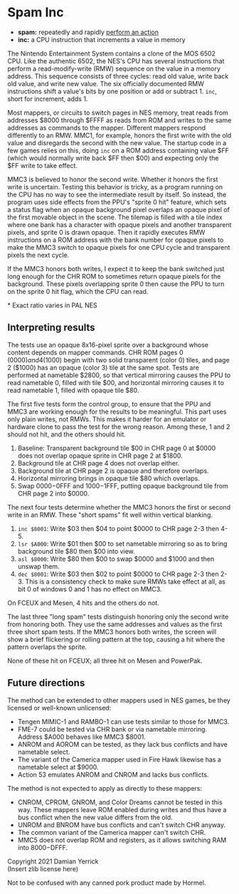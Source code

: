 Spam Inc
========

- **spam:** repeatedly and rapidly [perform an action]
- **inc:** a CPU instruction that increments a value in memory

The Nintendo Entertainment System contains a clone of the MOS 6502
CPU.  Like the authentic 6502, the NES's CPU has several instructions
that perform a read-modify-write (RMW) sequence on the value in a
memory address.  This sequence consists of three cycles: read old
value, write back old value, and write new value.  The six officially
documented RMW instructions shift a value's bits by one position or
add or subtract 1.  `inc`, short for increment, adds 1.

Most mappers, or circuits to switch pages in NES memory, treat
reads from addresses $8000 through $FFFF as reads from ROM and
writes to the same addresses as commands to the mapper.  Different
mappers respond differently to an RMW.  MMC1, for example, honors the
first write with the old value and disregards the second with the new
value.  The startup code in a few games relies on this, doing `inc`
on a ROM address containing value $FF (which would normally write
back $FF then $00) and expecting only the $FF write to take effect.

MMC3 is believed to honor the second write.  Whether it honors the
first write is uncertain.  Testing this behavior is tricky, as a
program running on the CPU has no way to see the intermediate result
by itself.  So instead, the program uses side effects from the PPU's
"sprite 0 hit" feature, which sets a status flag when an opaque
background pixel overlaps an opaque pixel of the first movable object
in the scene.  The tilemap is filled with a tile index where one bank
has a character with opaque pixels and another transparent pixels,
and sprite 0 is drawn opaque.  Then it rapidly executes RMW
instructions on a ROM address with the bank number for opaque pixels
to make the MMC3 switch to opaque pixels for one CPU cycle and
transparent pixels the next cycle.

If the MMC3 honors both writes, I expect it to keep the bank switched
just long enough for the CHR ROM to sometimes return opaque pixels
for the background.  These pixels overlapping sprite 0 then cause the
PPU to turn on the sprite 0 hit flag, which the CPU can read.

\* Exact ratio varies in PAL NES

[perform an action]: https://en.wikipedia.org/wiki/Spam_(video_games)

Interpreting results
--------------------
The tests use an opaque 8x16-pixel sprite over a background whose
content depends on mapper commands.  CHR ROM pages 0 ($0000) and 4
($1000) begin with two solid transparent (color 0) tiles, and page 2
($1000) has an opaque (color 3) tile at the same spot.  Tests are
performed at nametable $2800, so that vertical mirroring causes the
PPU to read nametable 0, filled with tile $00, and horizontal
mirroring causes it to read nametable 1, filled with opaque tile $80.

The first five tests form the control group, to ensure that the PPU
and MMC3 are working enough for the results to be meaningful.  This
part uses only plain writes, not RMWs.  This makes it harder for an
emulator or hardware clone to pass the test for the wrong reason.
Among these, 1 and 2 should not hit, and the others should hit.

1. Baseline: Transparent background tile $00 in CHR page 0 at $0000
   does not overlap opaque sprite in CHR page 2 at $1800.
2. Background tile at CHR page 4 does not overlap either.
3. Background tile at CHR page 2 is opaque and therefore overlaps.
4. Horizontal mirroring brings in opaque tile $80 which overlaps.
5. Swap $0000-$0FFF and $1000-$1FFF, putting opaque background tile
   from CHR page 2 into $0000.

The next four tests determine whether the MMC3 honors the first
or second write in an RMW.  These "short spams" fit well within
vertical blanking.

1. `inc $8001`: Write $03 then $04 to point $0000 to CHR page 2-3
   then 4-5.
2. `lsr $A000`: Write $01 then $00 to set nametable mirroring so as
   to bring background tile $80 then $00 into view.
3. `asl $8000`: Write $80 then $00 to swap $0000 and $1000 and then
   unswap them.
4. `dec $8001`: Write $03 then $02 to point $0000 to CHR page 2-3
   then 2-3.  This is a consistency check to make sure RMWs take
   effect at all, as bit 0 of windows 0 and 1 has no effect on MMC3.

On FCEUX and Mesen, 4 hits and the others do not.

The last three "long spam" tests distinguish honoring only the second
write from honoring both.  They use the same addresses and values as
the first three short spam tests.  If the MMC3 honors both writes,
the screen will show a brief flickering or rolling pattern at the
top, causing a hit where the pattern overlaps the sprite.

None of these hit on FCEUX; all three hit on Mesen and PowerPak.

Future directions
-----------------
The method can be extended to other mappers used in NES games,
be they licensed or well-known unlicensed:

- Tengen MIMIC-1 and RAMBO-1 can use tests similar to those for MMC3.
- FME-7 could be tested via CHR bank or via nametable mirroring.
  Address $A000 behaves like MMC3 $8001.
- ANROM and AOROM can be tested, as they lack bus conflicts and have
  nametable select.
- The variant of the Camerica mapper used in Fire Hawk likewise
  has a nametable select at $9000.
- Action 53 emulates ANROM and CNROM and lacks bus conflicts.

The method is not expected to apply as directly to these mappers:

- CNROM, CPROM, GNROM, and Color Dreams cannot be tested in this way.
  These mappers leave ROM enabled during writes and thus have a bus
  conflict when the new value differs from the old.
- UNROM and BNROM have bus conflicts and can't switch CHR anyway.
- The common variant of the Camerica mapper can't switch CHR.
- MMC5 does not overlap ROM and registers, as it allows switching
  RAM into $8000-$DFFF.

Copyright 2021 Damian Yerrick  
(Insert zlib license here)

Not to be confused with any canned pork product made by Hormel.
